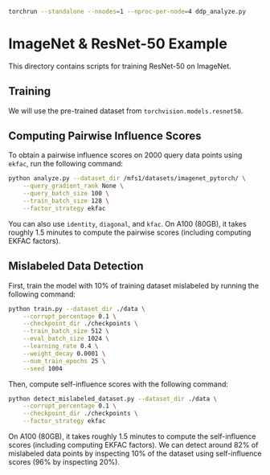 ```bash
torchrun --standalone --nnodes=1 --nproc-per-node=4 ddp_analyze.py
```


# ImageNet & ResNet-50 Example

This directory contains scripts for training ResNet-50 on ImageNet. 

## Training

We will use the pre-trained dataset from `torchvision.models.resnet50`.

## Computing Pairwise Influence Scores

To obtain a pairwise influence scores on 2000 query data points using `ekfac`, run the following command:
```bash
python analyze.py --dataset_dir /mfs1/datasets/imagenet_pytorch/ \
    --query_gradient_rank None \
    --query_batch_size 100 \
    --train_batch_size 128 \
    --factor_strategy ekfac
```
You can also use `identity`, `diagonal`, and `kfac`. On A100 (80GB), it takes roughly 1.5 minutes to compute the 
pairwise scores (including computing EKFAC factors).

## Mislabeled Data Detection

First, train the model with 10% of training dataset mislabeled by running the following command:
```bash
python train.py --dataset_dir ./data \
    --corrupt_percentage 0.1 \
    --checkpoint_dir ./checkpoints \
    --train_batch_size 512 \
    --eval_batch_size 1024 \
    --learning_rate 0.4 \
    --weight_decay 0.0001 \
    --num_train_epochs 25 \
    --seed 1004
```

Then, compute self-influence scores with the following command:
```bash
python detect_mislabeled_dataset.py --dataset_dir ./data \
    --corrupt_percentage 0.1 \
    --checkpoint_dir ./checkpoints \
    --factor_strategy ekfac
```

On A100 (80GB), it takes roughly 1.5 minutes to compute the self-influence scores (including computing EKFAC factors).
We can detect around 82% of mislabeled data points by inspecting 10% of the dataset using self-influence scores
(96% by inspecting 20%).